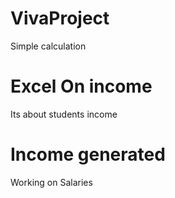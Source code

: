 # VivaProject
Simple calculation 
# Excel On income 
Its about students income
# Income generated
Working on Salaries 
